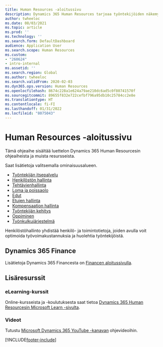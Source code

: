 ```yaml
---
title: Human Resources -aloitussivu
description: Dynamics 365 Human Resources tarjoaa työntekijöiden näkemyksiä, joiden avulla voit luoda tietoihin perustuvia työntekijäkokemuksia useilla eri alueilla.
author: twheeloc
ms.date: 08/03/2021
ms.topic: article
ms.prod: ''
ms.technology: ''
ms.search.form: DefaultDashboard
audience: Application User
ms.search.scope: Human Resources
ms.custom:
- "260624"
- intro-internal
ms.assetid: ''
ms.search.region: Global
ms.author: twheeloc
ms.search.validFrom: 2020-02-03
ms.dyn365.ops.version: Human Resources
ms.openlocfilehash: 8674c228a1e624a79ae210dc6ad5c0f80741570f
ms.sourcegitcommit: 89655f832e722cefbf796a95db10c25784cc2e8e
ms.translationtype: HT
ms.contentlocale: fi-FI
ms.lasthandoff: 01/31/2022
ms.locfileid: "8075043"
---
```

# <a name="human-resources-home-page"></a>Human Resources -aloitussivu



Tämä ohjeaihe sisältää luettelon Dynamics 365 Human Resourcesin ohjeaiheista ja muista resursseista. 

Saat lisätietoja valitsemalla ominaisuusalueen.

- [Työntekijän itsepalvelu](hr-employee-manager-self-service-overview.md)
- [Henkilöstön hallinta](hr-personnel-departments-jobs-positions.md)
- [Tehtävienhallinta](hr-task-mgmt.md)
- [Loma ja poissaolo](hr-leave-and-absence-overview.md)
- [Edut](hr-benefits-manage-program.md)
- [Etujen hallinta](hr-benefits-management-overview.md)
- [Kompensaation hallinta](hr-compensation-overview.md)
- [Työntekijän kehitys](hr-develop-performance-management-overview.md)
- [Oppiminen](hr-learning-courses.md)
- [Työnkulkujärjestelmä]( ../fin-ops-core/fin-ops/organization-administration/overview-workflow-system.md?toc=/dynamics365/human-resources/toc.json)

Henkilöstöhallinto yhdistää henkilö- ja toimintotietoja, joiden avulla voit optimoida työvoimakustannuksia ja huolehtia työntekijöistä.

## <a name="dynamics-365-finance"></a>Dynamics 365 Finance

Lisätietoja Dynamics 365 Financesta on [Financen aloitussivulla](../finance/index.md).

## <a name="additional-resources"></a>Lisäresurssit

### <a name="elearning-courses"></a>eLearning-kurssit
Online-kursseista ja -koulutuksesta saat tietoa [Dynamics 365 Human Resourcesin Microsoft Learn -sivulta](/learn/browse/?products=dynamics-human-resources&expanded=dynamics-365).

### <a name="videos"></a>Videot

Tutustu [Microsoft Dynamics 365 YouTube -kanavan](https://www.youtube.com/channel/UCJGCg4rB3QSs8y_1FquelBQ) ohjevideoihin.

[!INCLUDE[footer-include](../includes/footer-banner.md)]
